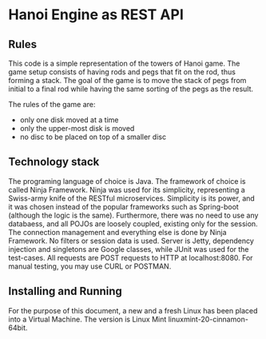 # Hanoi Engine as REST API

## Rules
This code is a simple representation of the towers of Hanoi game.
The game setup consists of having rods and pegs that fit on the rod, thus forming a stack. 
The goal of the game is to move the stack of pegs from initial to a final rod while having the same sorting of the pegs as the result.

The rules of the game are:
- only one disk moved at a time
- only the upper-most disk is moved
- no disc to be placed on top of a smaller disc

## Technology stack
The programing language of choice is Java. The framework of choice is called Ninja Framework. Ninja was used for its simplicity, representing a Swiss-army knife of the RESTful microservices. Simplicity is its power, and it was chosen instead of the popular frameworks such as Spring-boot (although the logic is the same). Furthermore, there was no need to use any databaess, and all POJOs are loosely coupled, existing only for the session. The connection management and everything else is done by Ninja Framework. No filters or session data is used. Server is Jetty, dependency injection and singletons are Google classes, while JUnit was used for the test-cases. All requests are POST requests to HTTP at localhost:8080. For manual testing, you may use CURL or POSTMAN.

## Installing and Running
For the purpose of this document, a new and a fresh Linux has been placed into a Virtual Machine. The version is Linux Mint linuxmint-20-cinnamon-64bit.

